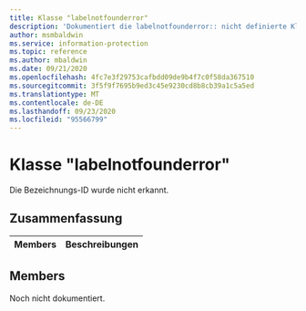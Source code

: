 ```yaml
---
title: Klasse "labelnotfounderror"
description: 'Dokumentiert die labelnotfounderror:: nicht definierte Klasse des Microsoft Information Protection (MIP) SDK.'
author: msmbaldwin
ms.service: information-protection
ms.topic: reference
ms.author: mbaldwin
ms.date: 09/21/2020
ms.openlocfilehash: 4fc7e3f29753cafbdd09de9b4f7c0f58da367510
ms.sourcegitcommit: 3f5f9f7695b9ed3c45e9230cd8b8cb39a1c5a5ed
ms.translationtype: MT
ms.contentlocale: de-DE
ms.lasthandoff: 09/23/2020
ms.locfileid: "95566799"
---
```

# <a name="class-labelnotfounderror"></a>Klasse "labelnotfounderror" 
Die Bezeichnungs-ID wurde nicht erkannt.
  
## <a name="summary"></a>Zusammenfassung
 Members                        | Beschreibungen                                
--------------------------------|---------------------------------------------
  
## <a name="members"></a>Members
Noch nicht dokumentiert.
